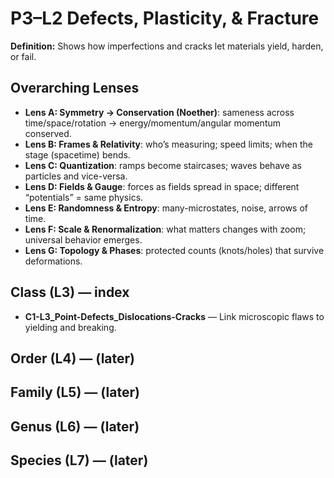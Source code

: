 # P3–L2 Defects, Plasticity, & Fracture
**Definition:** Shows how imperfections and cracks let materials yield, harden, or fail.

## Overarching Lenses

- **Lens A: Symmetry -> Conservation (Noether)**: sameness across time/space/rotation → energy/momentum/angular momentum conserved.
- **Lens B: Frames & Relativity**: who’s measuring; speed limits; when the stage (spacetime) bends.
- **Lens C: Quantization**: ramps become staircases; waves behave as particles and vice-versa.
- **Lens D: Fields & Gauge**: forces as fields spread in space; different “potentials” = same physics.
- **Lens E: Randomness & Entropy**: many-microstates, noise, arrows of time.
- **Lens F: Scale & Renormalization**: what matters changes with zoom; universal behavior emerges.
- **Lens G: Topology & Phases**: protected counts (knots/holes) that survive deformations.

## Class (L3) — index
- **C1-L3_Point-Defects_Dislocations-Cracks** — Link microscopic flaws to yielding and breaking.

## Order (L4) — (later)

## Family (L5) — (later)

## Genus (L6) — (later)

## Species (L7) — (later)
